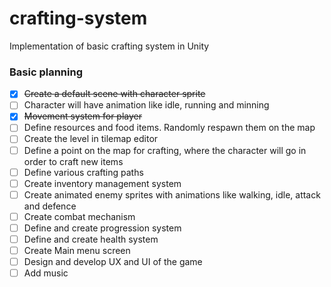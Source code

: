 # crafting-system
Implementation of basic crafting system in Unity

### Basic planning
- [x] ~~Create a default scene with character sprite~~
- [ ] Character will have animation like idle, running and minning
- [x] ~~Movement system for player~~
- [ ] Define resources and food items. Randomly respawn them on the map
- [ ] Create the level in tilemap editor
- [ ] Define a point on the map for crafting, where the character will go in order to craft new items
- [ ] Define various crafting paths
- [ ] Create inventory management system
- [ ] Create animated enemy sprites with animations like walking, idle, attack and defence
- [ ] Create combat mechanism
- [ ] Define and create progression system
- [ ] Define and create health system
- [ ] Create Main menu screen
- [ ] Design and develop UX and UI of the game
- [ ] Add music